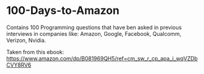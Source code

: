 # 100-Days-to-Amazon

Contains 100 Programming questions that have ben asked in previous interviews in companies like:
Amazon, Google, Facebook, Qualcomm, Verizon, Nvidia.

Taken from this ebook:
https://www.amazon.com/dp/B081969QH5/ref=cm_sw_r_cp_apa_i_wqVZDbCVY8RV6
